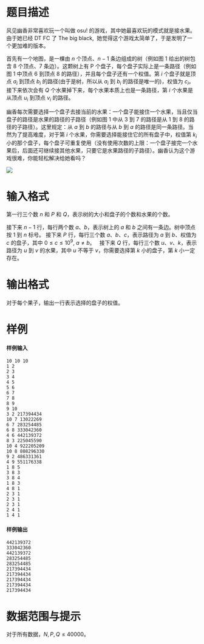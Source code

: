 
# 题目描述

风见幽香非常喜欢玩一个叫做 osu! 的游戏，其中她最喜欢玩的模式就是接水果。由于她已经 DT FC 了 The big black,  她觉得这个游戏太简单了，于是发明了一个更加难的版本。

首先有一个地图，是一棵由 $n$ 个顶点、$n-1$ 条边组成的树（例如图 $1$ 给出的树包含 $8$ 个顶点、$7$ 条边）。这颗树上有 P 个盘子，每个盘子实际上是一条路径（例如图 $1$ 中顶点 $6$ 到顶点 $8$ 的路径），并且每个盘子还有一个权值。第 $i$ 个盘子就是顶点 $a_i$ 到顶点 $b_i$ 的路径(由于是树，所以从 $a_i$ 到
 $b_i$ 的路径是唯一的)，权值为 $c_i$。接下来依次会有 $Q$ 个水果掉下来，每个水果本质上也是一条路径，第 $i$ 个水果是从顶点 $u_i$ 到顶点 $v_i$ 的路径。

幽香每次需要选择一个盘子去接当前的水果：一个盘子能接住一个水果，当且仅当盘子的路径是水果的路径的子路径（例如图 $1$ 中从 $3$ 到 $7$ 的路径是从 $1$ 到
 $8$ 的路径的子路径）。这里规定：从 $a$ 到 $b$ 的路径与从 $b$ 到 $a$ 的路径是同一条路径。当然为了提高难度，对于第 $i$ 个水果，你需要选择能接住它的所有盘子中，权值第 $k_i$ 小的那个盘子，每个盘子可重复使用（没有使用次数的上限：一个盘子接完一个水果后，后面还可继续接其他水果，只要它是水果路径的子路径）。幽香认为这个游戏很难，你能轻松解决给她看吗？

<img src="/source/loj/2113/img/aHR0cHM6Ly9vb28uMG8wLm9vby8yMDE3LzA0LzI5LzU5MDQxYWEwNzdiYzQucG5n.png">

# 输入格式

第一行三个数 $n$ 和 $P$ 和 $Q$，表示树的大小和盘子的个数和水果的个数。 

接下来 $n-1$ 行，每行两个数 $a$、$b$，表示树上的 $a$ 和 $b$ 之间有一条边。树中顶点按 $1$ 到 $n$ 标号。 接下来 $P$ 行，每行三个数 $a$、$b$、$c$，表示路径为 $a$ 到 $b$、权值为 $c$ 的盘子，其中 $0 \leq c \leq 10^9, \ a \neq b$。
 
接下来 $Q$ 行，每行三个数 $u$、$v$、$k$，表示路径为 $u$ 到 $v$ 的水果，其中 $u$ 不等于 $v$，你需要选择第 $k$ 小的盘子，第 $k$ 小一定存在。

# 输出格式

对于每个果子，输出一行表示选择的盘子的权值。

# 样例

#### 样例输入
```plain
10 10 10 
1 2 
2 3 
3 4 
4 5 
5 6 
6 7 
7 8 
8 9 
9 10 
3 2 217394434 
10 7 13022269 
6 7 283254485 
6 8 333042360 
4 6 442139372 
8 3 225045590 
10 4 922205209 
10 8 808296330 
9 2 486331361 
4 9 551176338 
1 8 5 
3 8 3 
3 8 4 
1 8 3 
4 8 1 
2 3 1 
2 3 1 
2 3 1 
2 4 1 
1 4 1
```

#### 样例输出
```plain
442139372 
333042360 
442139372 
283254485 
283254485 
217394434 
217394434 
217394434 
217394434 
217394434
```

# 数据范围与提示

对于所有数据，$N,P,Q \leq 40000$。

